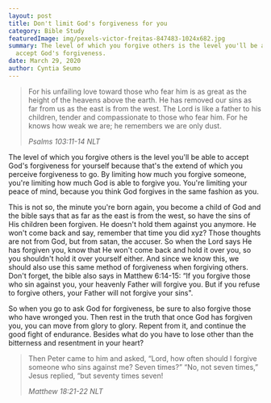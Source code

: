 ```yaml
---
layout: post
title: Don't limit God's forgiveness for you
category: Bible Study
featuredImage: img/pexels-victor-freitas-847483-1024x682.jpg
summary: The level of which you forgive others is the level you'll be able to
  accept God's forgiveness.
date: March 29, 2020
author: Cyntia Seumo
---
```

<blockquote>
<p>For his unfailing love toward those who fear him is as great as the height of the heavens above the earth. He has removed our sins as far from us as the east is from the west. The Lord is like a father to his children, tender and compassionate to those who fear him. For he knows how weak we are; he remembers we are only dust.</p>
<cite>Psalms 103:11-14 NLT</cite>
</blockquote>

<p>
The level of which you forgive others is the level you'll be able to accept God's forgiveness for yourself because that's the extend of which you perceive forgiveness to go. By limiting how much you forgive someone, you're limiting how much God is able to forgive you. You're limiting your peace of mind, because you think God forgives in the same fashion as you.
</p>

<p>
This is not so, the minute you're born again, you become a child of God and the bible says that as far as the east is from the west, so have the sins of His children been forgiven. He doesn't hold them against you anymore. He won't come back and say, remember that time you did xyz? Those thoughts are not from God, but from satan, the accuser. So when the Lord says He has forgiven you, know that He won't come back and hold it over you, so you shouldn't hold it over yourself either. And since we know this, we should also use this same method of forgiveness when forgiving others. Don't forget, the bible also says in <a>Matthew 6:14-15</a>: “If you forgive those who sin against you, your heavenly Father will forgive you. But if you refuse to forgive others, your Father will not forgive your sins".
</p>

<p>
So when you go to ask God for forgiveness, be sure to also forgive those who have wronged you. Then rest in the truth that once God has forgiven you, you can move from glory to glory. Repent from it, and continue the good fight of endurance. Besides what do you have to lose other than the bitterness and resentment in your heart?
</p>

<blockquote>
<p>Then Peter came to him and asked, “Lord, how often should I forgive someone who sins against me? Seven times?” “No, not seven times,” Jesus replied, “but seventy times seven!</p>
<cite>Matthew 18:21-22 NLT</cite>
</blockquote>
